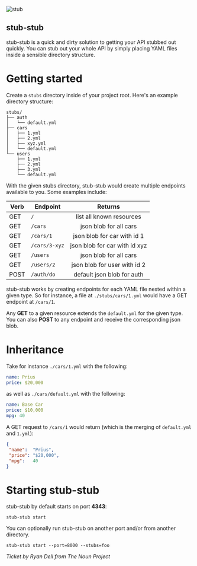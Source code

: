 ![stub](https://cdn.rawgit.com/briangonzalez/stub-stub/master/stub.svg)


stub-stub
--------
stub-stub is a quick and dirty solution to getting your API stubbed out quickly. You can stub out your whole API by simply placing YAML files inside a sensible directory structure.


Getting started
===============
Create a `stubs` directory inside of your project root. Here's an example directory structure:

````
stubs/
├── auth
│   └── default.yml
├── cars
│   ├── 1.yml
│   ├── 2.yml
│   ├── xyz.yml
│   └── default.yml
└── users
    ├── 1.yml
    ├── 2.yml
    ├── 3.yml
    └── default.yml
````

With the given stubs directory, stub-stub would create multiple endpoints available to you. Some examples include:

| Verb  | Endpoint            | Returns                            |
| ----  | --------------------|:----------------------------------:|
| GET   | `/`                 | list all known resources           |
| GET   | `/cars`             | json blob for all cars             |
| GET   | `/cars/1`           | json blob for car with id 1        |
| GET   | `/cars/3-xyz`       | json blob for car with id xyz      |
| GET   | `/users`            | json blob for all cars             |
| GET   | `/users/2`          | json blob for user with id 2       |
| POST  | `/auth/do`          | default json blob for auth         |

stub-stub works by creating endpoints for each YAML file nested within a given type. So for instance, a file at `./stubs/cars/1.yml` would have a GET endpoint at `/cars/1`.

Any **GET** to a given resource extends the `default.yml` for the given type. You can also **POST** to any endpoint and receive the corresponding json blob.


Inheritance
===========
Take for instance `./cars/1.yml` with the following:

```yaml
name: Prius
price: $20,000
````

as well as `./cars/default.yml` with the following:

```yaml
name: Base Car
price: $10,000
mpg: 40
````

A GET request to `/cars/1` would return (which is the merging of `default.yml` and `1.yml`):

```json
{
 "name":  "Prius",
 "price": "$20,000",
 "mpg":   40
}
````


Starting stub-stub
==================
stub-stub by default starts on port **4343**:

````
stub-stub start
````

You can optionally run stub-stub on another port and/or from another directory.
````
stub-stub start --port=8000 --stubs=foo
````





*Ticket by Ryan Dell from The Noun Project*
